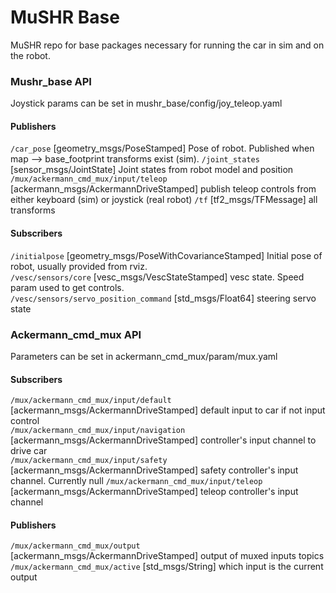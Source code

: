 # MuSHR Base
MuSHR repo for base packages necessary for running the car in sim and on the robot.

### Mushr_base API
Joystick params can be set in mushr_base/config/joy_teleop.yaml

#### Publishers
`/car_pose` [geometry_msgs/PoseStamped] Pose of robot. Published when map --> base_footprint transforms exist (sim).
`/joint_states` [sensor_msgs/JointState] Joint states from robot model and position
`/mux/ackermann_cmd_mux/input/teleop` [ackermann_msgs/AckermannDriveStamped] publish teleop controls from either keyboard (sim) or joystick (real robot)
`/tf` [tf2_msgs/TFMessage] all transforms

#### Subscribers
`/initialpose` [geometry_msgs/PoseWithCovarianceStamped] Initial pose of robot, usually provided from rviz.  
`/vesc/sensors/core` [vesc_msgs/VescStateStamped] vesc state. Speed param used to get controls.  
`/vesc/sensors/servo_position_command` [std_msgs/Float64] steering servo state

### Ackermann_cmd_mux API
Parameters can be set in ackermann_cmd_mux/param/mux.yaml

#### Subscribers
`/mux/ackermann_cmd_mux/input/default` [ackermann_msgs/AckermannDriveStamped] default input to car if not input control  
`/mux/ackermann_cmd_mux/input/navigation` [ackermann_msgs/AckermannDriveStamped] controller's input channel to drive car  
`/mux/ackermann_cmd_mux/input/safety` [ackermann_msgs/AckermannDriveStamped] safety controller's input channel. Currently null 
`/mux/ackermann_cmd_mux/input/teleop` [ackermann_msgs/AckermannDriveStamped] teleop controller's input channel  

#### Publishers
`/mux/ackermann_cmd_mux/output` [ackermann_msgs/AckermannDriveStamped] output of muxed inputs topics
`/mux/ackermann_cmd_mux/active` [std_msgs/String] which input is the current output 
